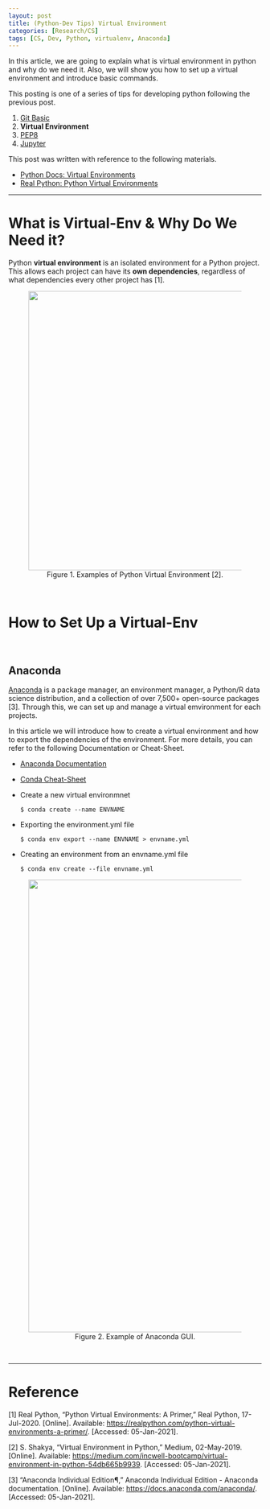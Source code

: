 ```yaml
---
layout: post
title: (Python-Dev Tips) Virtual Environment
categories: [Research/CS]
tags: [CS, Dev, Python, virtualenv, Anaconda]
---
```


In this article, we are going to explain what is virtual environment in python and why do we need it. Also, we will show you how to set up a virtual environment and introduce basic commands.

This posting is one of a series of tips for developing python following the previous post.

1. [Git Basic](https://jhyun0919.github.io/research/cs/2020/10/01/git-tips.html)
2. **Virtual Environment**
3. [PEP8](https://jhyun0919.github.io/research/cs/2020/10/03/pep8.html)
4. [Jupyter](https://jhyun0919.github.io/research/cs/2020/10/04/jupyter.html)

This post was written with reference to the following materials.

- [Python Docs: Virtual Environments](https://docs.python.org/3/tutorial/venv.html)
- [Real Python: Python Virtual Environments](https://realpython.com/python-virtual-environments-a-primer/)

---

# What is Virtual-Env & Why Do We Need it?

Python **virtual environment** is an isolated environment for a Python project. This allows each project can have its **own dependencies**, regardless of what dependencies every other project has [1].

<figure align="center">
  <img src="https://jhyun0919.github.io/assets/img/2021-01-04-virtualenv/virtualenv_concept.png" width="555" />
  <figcaption>Figure 1. Examples of Python Virtual Environment [2].</figcaption>
</figure>


<br>

# How to Set Up a Virtual-Env

<br>

## Anaconda

[Anaconda](https://www.anaconda.com) is a package manager, an environment manager, a Python/R data science distribution, and a collection of over 7,500+ open-source packages [3]. Through this, we can set up and manage a virtual emvironment for each projects.

In this article we will introduce how to create a virtual environment and how to export the dependencies of the environment. For more details, you can refer to the following Documentation or Cheat-Sheet.

- [Anaconda Documentation](https://docs.anaconda.com/anaconda/)
- [Conda Cheat-Sheet](https://conda.io/projects/conda/en/latest/user-guide/cheatsheet.html)



- Create a new virtual environmnet

    ```shell
    $ conda create --name ENVNAME
    ```

- Exporting the environment.yml file

    ```shell
    $ conda env export --name ENVNAME > envname.yml
    ```

- Creating an environment from an envname.yml file

    ```shell
    $ conda env create --file envname.yml
    ```

<figure align="center">
  <img src="https://jhyun0919.github.io/assets/img/2021-01-04-virtualenv/anaconda_gui.png" width="900" />
  <figcaption>Figure 2. Example of Anaconda GUI.</figcaption>
</figure>

<br>


---
# Reference
[1] Real Python, “Python Virtual Environments: A Primer,” Real Python, 17-Jul-2020. [Online]. Available: https://realpython.com/python-virtual-environments-a-primer/. [Accessed: 05-Jan-2021]. 

[2] S. Shakya, “Virtual Environment in Python,” Medium, 02-May-2019. [Online]. Available: https://medium.com/incwell-bootcamp/virtual-environment-in-python-54db665b9939. [Accessed: 05-Jan-2021]. 

[3] “Anaconda Individual Edition¶,” Anaconda Individual Edition - Anaconda documentation. [Online]. Available: https://docs.anaconda.com/anaconda/. [Accessed: 05-Jan-2021]. 